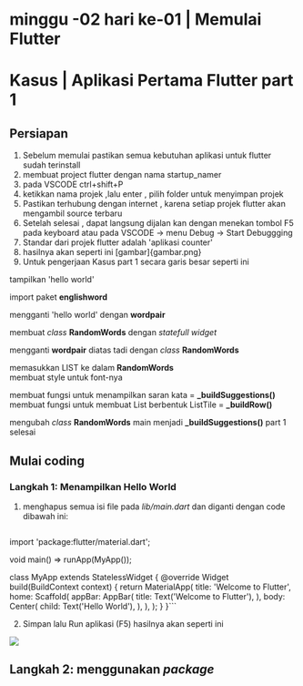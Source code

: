 # minggu -02 hari ke-01 | Memulai Flutter
# Kasus | Aplikasi Pertama Flutter part 1

## Persiapan
1. Sebelum memulai pastikan semua kebutuhan aplikasi untuk flutter sudah terinstall
2. membuat project flutter dengan nama startup_namer
3. pada VSCODE ctrl+shift+P 
4. ketikkan nama projek ,lalu enter , pilih folder untuk menyimpan projek
5. Pastikan terhubung dengan internet , karena setiap projek flutter akan mengambil source terbaru
6. Setelah selesai , dapat langsung dijalan kan dengan menekan tombol F5 pada keyboard atau pada VSCODE -> menu Debug -> Start Debuggging
7. Standar dari projek flutter adalah 'aplikasi counter'
8. hasilnya akan seperti ini [gambar]{gambar.png}
9. Untuk pengerjaan Kasus part 1 secara garis besar seperti ini

tampilkan 'hello world'

import paket **englishword**

mengganti 'hello world' dengan **wordpair**

membuat *class* **RandomWords** dengan *statefull widget*

mengganti **wordpair** diatas tadi dengan *class* **RandomWords**

memasukkan LIST ke dalam **RandomWords**  
membuat style untuk font-nya

membuat fungsi untuk menampilkan saran kata =  **_buildSuggestions()** 
membuat fungsi untuk membuat List berbentuk ListTile =  **_buildRow()**

mengubah *class* **RandomWords** main menjadi  **_buildSuggestions()**
part 1 selesai

## Mulai coding
### Langkah 1: Menampilkan Hello World
1. menghapus semua isi file pada *lib/main.dart* dan diganti dengan code dibawah ini:
      ```dart
import 'package:flutter/material.dart';

void main() => runApp(MyApp());

class MyApp extends StatelessWidget {
  @override
  Widget build(BuildContext context) {
    return MaterialApp(
      title: 'Welcome to Flutter',
      home: Scaffold(
        appBar: AppBar(
          title: Text('Welcome to Flutter'),
        ),
        body: Center(
          child: Text('Hello World'),
        ),
      ),
    );
  }
}```

   2. Simpan lalu Run aplikasi (F5) hasilnya akan seperti ini

<img src='images/helloWorld.jpeg'>

## Langkah 2: menggunakan *package*



